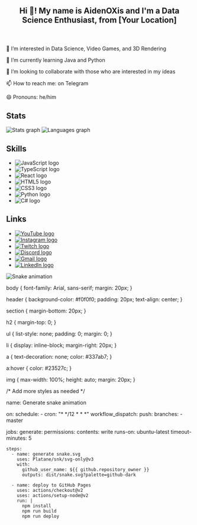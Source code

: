 <!-- index.html -->

<!DOCTYPE html>
<html lang="en">
<head>
  <meta charset="UTF-8">
  <meta name="viewport" content="width=device-width, initial-scale=1.0">
  <title>AidenOXis - Data Science Enthusiast</title>
  <link rel="stylesheet" href="styles.css">
</head>
<body>
  <header>
    <h2>Hi 👋! My name is AidenOXis and I'm a Data Science Enthusiast, from [Your Location]</h2>
  </header>

  <section>
    <p>👀 I’m interested in Data Science, Video Games, and 3D Rendering</p>
    <p>🌱 I’m currently learning Java and Python</p>
    <p>💞️ I’m looking to collaborate with those who are interested in my ideas</p>
    <p>📫 How to reach me: on Telegram</p>
    <p>😄 Pronouns: he/him</p>
  </section>

  <section>
    <h2>Stats</h2>
    <img src="https://github-readme-stats.vercel.app/api?username=AidenOXis&hide_title=false&hide_rank=false&show_icons=true&include_all_commits=true&count_private=true&disable_animations=false&theme=dracula&locale=en&hide_border=false" alt="Stats graph" />
    <img src="https://github-readme-stats.vercel.app/api/top-langs?username=AidenOXis&locale=en&hide_title=false&layout=compact&card_width=320&langs_count=5&theme=dracula&hide_border=false" alt="Languages graph" />
  </section>

  <section>
    <h2>Skills</h2>
    <ul>
      <li><img src="https://cdn.jsdelivr.net/gh/devicons/devicon/icons/javascript/javascript-original.svg" alt="JavaScript logo" /></li>
      <li><img src="https://cdn.jsdelivr.net/gh/devicons/devicon/icons/typescript/typescript-original.svg" alt="TypeScript logo" /></li>
      <li><img src="https://cdn.jsdelivr.net/gh/devicons/devicon/icons/react/react-original.svg" alt="React logo" /></li>
      <li><img src="https://cdn.jsdelivr.net/gh/devicons/devicon/icons/html5/html5-original.svg" alt="HTML5 logo" /></li>
      <li><img src="https://cdn.jsdelivr.net/gh/devicons/devicon/icons/css3/css3-original.svg" alt="CSS3 logo" /></li>
      <li><img src="https://cdn.jsdelivr.net/gh/devicons/devicon/icons/python/python-original.svg" alt="Python logo" /></li>
      <li><img src="https://cdn.jsdelivr.net/gh/devicons/devicon/icons/csharp/csharp-original.svg" alt="C# logo" /></li>
    </ul>
  </section>

  <section>
    <h2>Links</h2>
    <ul>
      <li><a href="https://www.youtube.com/" target="_blank"><img src="https://img.shields.io/static/v1?message=YouTube&logo=youtube&label=&color=FF0000&logoColor=white&labelColor=&style=for-the-badge" alt="YouTube logo" /></a></li>
      <li><a href="https://www.instagram.com/" target="_blank"><img src="https://img.shields.io/static/v1?message=Instagram&logo=instagram&label=&color=E4405F&logoColor=white&labelColor=&style=for-the-badge" alt="Instagram logo" /></a></li>
      <li><a href="https://www.twitch.tv/" target="_blank"><img src="https://img.shields.io/static/v1?message=Twitch&logo=twitch&label=&color=9146FF&logoColor=white&labelColor=&style=for-the-badge" alt="Twitch logo" /></a></li>
      <li><a href="https://discord.com/" target="_blank"><img src="https://img.shields.io/static/v1?message=Discord&logo=discord&label=&color=7289DA&logoColor=white&labelColor=&style=for-the-badge" alt="Discord logo" /></a></li>
      <li><a href="mailto:your-email@gmail.com"><img src="https://img.shields.io/static/v1?message=Gmail&logo=gmail&label=&color=D14836&logoColor=white&labelColor=&style=for-the-badge" alt="Gmail logo" /></a></li>
           <li><a href="https://www.linkedin.com/in/your-profile" target="_blank"><img src="https://img.shields.io/static/v1?message=LinkedIn&logo=linkedin&label=&color=0077B5&logoColor=white&labelColor=&style=for-the-badge" alt="LinkedIn logo" /></a></li>
    </ul>
  </section>

  <footer>
    <img src="https://raw.githubusercontent.com/maurodesouza/maurodesouza/output/snake.svg" alt="Snake animation" />
  </footer>

</body>
</html>

<!-- styles.css -->

body {
  font-family: Arial, sans-serif;
  margin: 20px;
}

header {
  background-color: #f0f0f0;
  padding: 20px;
  text-align: center;
}

section {
  margin-bottom: 20px;
}

h2 {
  margin-top: 0;
}

ul {
  list-style: none;
  padding: 0;
  margin: 0;
}

li {
  display: inline-block;
  margin-right: 20px;
}

a {
  text-decoration: none;
  color: #337ab7;
}

a:hover {
  color: #23527c;
}

img {
  max-width: 100%;
  height: auto;
  margin: 20px;
}

/* Add more styles as needed */

<!-- workflow.yml -->

name: Generate snake animation

on:
  schedule:
    - cron: "* */12 * * *"
  workflow_dispatch:
  push:
    branches:
      - master

jobs:
  generate:
    permissions:
      contents: write
    runs-on: ubuntu-latest
    timeout-minutes: 5

    steps:
      - name: generate snake.svg
        uses: Platane/snk/svg-only@v3
        with:
          github_user_name: ${{ github.repository_owner }}
          outputs: dist/snake.svg?palette=github-dark

      - name: deploy to GitHub Pages
        uses: actions/checkout@v2
        uses: actions/setup-node@v2
        run: |
          npm install
          npm run build
          npm run deploy

